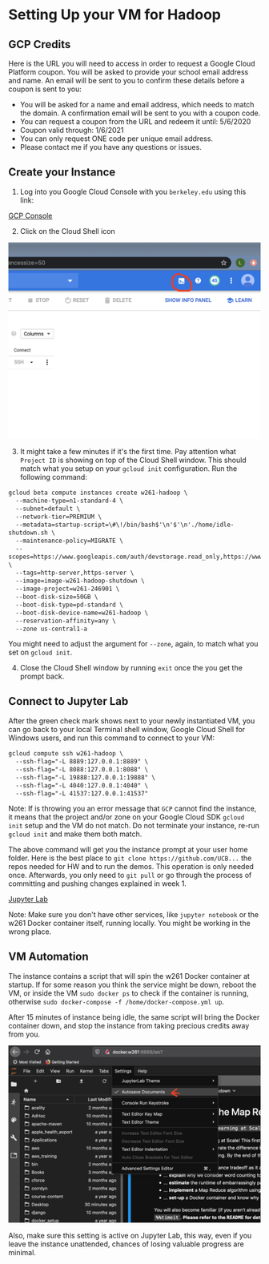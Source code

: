 # Setting Up your VM for Hadoop

## GCP Credits

Here is the URL you will need to access in order to request a Google Cloud Platform coupon. You will be asked to provide your school email address and name. An email will be sent to you to confirm these details before a coupon is sent to you:

- You will be asked for a name and email address, which needs to match the domain. A confirmation email will be sent to you with a coupon code.
- You can request a coupon from the URL and redeem it until: 5/6/2020
- Coupon valid through: 1/6/2021
- You can only request ONE code per unique email address.
- Please contact me if you have any questions or issues.

## Create your Instance

1. Log into you Google Cloud Console with you `berkeley.edu` using this link:

[GCP Console](http://console.cloud.google.com "Google Cloud")

2. Click on the Cloud Shell icon

![alt text](https://github.com/UCB-w261/w261-environment/blob/master/setup-new-hadoop-env/cloud_shell.png "Cloud Shell")

3. It might take a few minutes if it's the first time. Pay attention what `Project ID` is showing on top of the Cloud Shell window. This should match what you setup on your `gcloud init` configuration. Run the following command:

```
gcloud beta compute instances create w261-hadoop \
  --machine-type=n1-standard-4 \
  --subnet=default \
  --network-tier=PREMIUM \
  --metadata=startup-script=\#\!/bin/bash$'\n'$'\n'./home/idle-shutdown.sh \
  --maintenance-policy=MIGRATE \
  --scopes=https://www.googleapis.com/auth/devstorage.read_only,https://www.googleapis.com/auth/logging.write,https://www.googleapis.com/auth/monitoring.write,https://www.googleapis.com/auth/servicecontrol,https://www.googleapis.com/auth/service.management.readonly,https://www.googleapis.com/auth/trace.append \
  --tags=http-server,https-server \
  --image=image-w261-hadoop-shutdown \
  --image-project=w261-246901 \
  --boot-disk-size=50GB \
  --boot-disk-type=pd-standard \
  --boot-disk-device-name=w261-hadoop \
  --reservation-affinity=any \
  --zone us-central1-a
```
You might need to adjust the argument for `--zone`, again, to match what you set on `gcloud init`.

4. Close the Cloud Shell window by running `exit` once the you get the prompt back.

## Connect to Jupyter Lab

After the green check mark shows next to your newly instantiated VM, you can go back to your local Terminal shell window, Google Cloud Shell for Windows users, and run this command to connect to your VM:

```
gcloud compute ssh w261-hadoop \
  --ssh-flag="-L 8889:127.0.0.1:8889" \
  --ssh-flag="-L 8088:127.0.0.1:8088" \
  --ssh-flag="-L 19888:127.0.0.1:19888" \
  --ssh-flag="-L 4040:127.0.0.1:4040" \
  --ssh-flag="-L 41537:127.0.0.1:41537"
```

Note: If is throwing you an error message that `GCP` cannot find the instance, it means that the project and/or zone on your Google Cloud SDK `gcloud init` setup and the VM do not match. Do not terminate your instance, re-run `gcloud init` and make them both match.

The above command will get you the instance prompt at your user home folder. Here is the best place to `git clone https://github.com/UCB...` the repos needed for HW and to run the demos. This operation is only needed once. Afterwards, you only need to `git pull` or go through the process of committing and pushing changes explained in week 1.

[Jupyter Lab](http://localhost:8889 "Click here to open Jupyter Lab")

Note: Make sure you don't have other services, like `jupyter notebook` or the w261 Docker container itself, running locally. You might be working in the wrong place.

## VM Automation

The instance contains a script that will spin the w261 Docker container at startup. If for some reason you think the service might be down, reboot the VM, or inside the VM `sudo docker ps` to check if the container is running, otherwise `sudo docker-compose -f /home/docker-compose.yml up`.

After 15 minutes of instance being idle, the same script will bring the Docker container down, and stop the instance from taking precious credits away from you.

![alt text](https://github.com/UCB-w261/w261-environment/blob/master/setup-new-hadoop-env/jupyter_lab_autosave.png)

Also, make sure this setting is active on Jupyter Lab, this way, even if you leave the instance unattended, chances of losing valuable progress are minimal.
